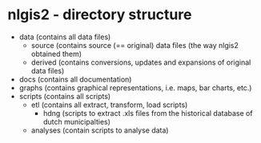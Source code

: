 nlgis2 - directory structure
============================

+ data (contains all data files)
	- source (contains source (== original) data files (the way nlgis2 obtained them)
	- derived  (contains conversions, updates and expansions of original data files)
+ docs (contains all documentation)
+ graphs (contains graphical representations, i.e. maps, bar charts, etc.)
+ scripts (contains all scripts)
	- etl (contains all extract, transform, load scripts)
		- hdng (scripts to extract .xls files from the historical database of dutch municipalties)
	- analyses (contain scripts to analyse data)
